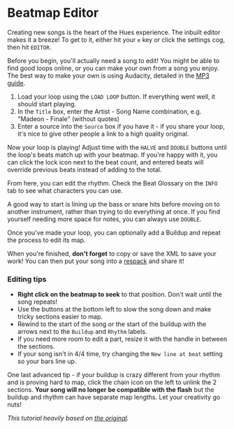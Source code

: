 # Beatmap Editor

Creating new songs is the heart of the Hues experience. The inbuilt editor makes it a breeze! To get to it, either hit your `e` key or click the settings cog, then hit `EDITOR`.

Before you begin, you'll actually need a song to edit! You might be able to find good loops online, or you can make your own from a song you enjoy. The best way to make your own is using Audacity, detailed in the [MP3 guide](MP3%20Export.md).

1. Load your loop using the `LOAD LOOP` button. If everything went well, it should start playing.
2. In the `Title` box, enter the Artist - Song Name combination, e.g. "Madeon - Finale" (without quotes)
3. Enter a source into the `Source` box if you have it - if you share your loop, it's nice to give other people a link to a high quality original.

Now your loop is playing! Adjust time with the `HALVE` and `DOUBLE` buttons until the loop's beats match up with your beatmap. If you're happy with it, you can click the lock icon next to the beat count, and entered beats will override previous beats instead of adding to the total.

From here, you can edit the rhythm. Check the Beat Glossary on the `INFO` tab to see what characters you can use.

A good way to start is lining up the bass or snare hits before moving on to another instrument, rather than trying to do everything at once. If you find yourself needing more space for notes, you can always use `DOUBLE`.

Once you've made your loop, you can optionally add a Buildup and repeat the process to edit its map.

When you're finished, **don't forget** to copy or save the XML to save your work! You can then put your song into a [respack](Respacks.md) and share it!

### Editing tips  
- **Right click on the beatmap to seek** to that position. Don't wait until the song repeats!
- Use the buttons at the bottom left to slow the song down and make tricky sections easier to map.
- Rewind to the start of the song or the start of the buildup with the arrows next to the `Buildup` and `Rhythm` labels.
- If you need more room to edit a part, resize it with the handle in between the sections.
- If your song isn't in 4/4 time, try changing the `New line at beat` setting so your bars line up.

One last advanced tip - if your buildup is crazy different from your rhythm and is proving hard to map, click the chain icon on the left to unlink the 2 sections. **Your song will no longer be compatible with the flash** but the buildup and rhythm can have separate map lengths. Let your creativity go nuts!

*This tutorial heavily based on [the original](http://0x40hues.blogspot.com/p/0x40-hues-creation-tutorial.html).*
